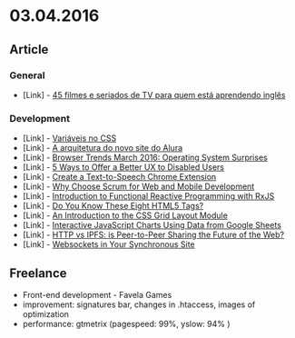 # 03.04.2016

## Article

### General

 - \[Link\] - [45 filmes e seriados de TV para quem está aprendendo inglês](http://incrivel.club/inspiracao-dicas/45-filmes-e-seriados-de-tv-para-quem-esta-aprendendo-ingles-46105/) 

### Development

 - \[Link\] - [Variáveis no CSS](https://braziljs.org/blog/variaveis-no-css/)
 - \[Link\] - [A arquitetura do novo site do Alura](http://blog.alura.com.br/a-arquitetura-do-novo-site-do-alura/)
 - \[Link\] - [Browser Trends March 2016: Operating System Surprises](http://www.sitepoint.com/browser-trends-march-2016-operating-system-surprises/)
 - \[Link\] - [5 Ways to Offer a Better UX to Disabled Users](http://www.sitepoint.com/5-ways-offer-better-ux-disabled-users/)
 - \[Link\] - [Create a Text-to-Speech Chrome Extension](http://www.sitepoint.com/create-text-to-speech-chrome-extension/)
 - \[Link\] - [Why Choose Scrum for Web and Mobile Development](http://www.sitepoint.com/why-choose-scrum-for-web-and-mobile-development/)
 - \[Link\] - [Introduction to Functional Reactive Programming with RxJS](http://www.sitepoint.com/functional-reactive-programming-rxjs/)
 - \[Link\] - [Do You Know These Eight HTML5 Tags?](http://www.sitepoint.com/eight-html5-tags-you-might-not-know/)
 - \[Link\] - [An Introduction to the CSS Grid Layout Module](http://www.sitepoint.com/introduction-css-grid-layout-module/)
 - \[Link\] - [Interactive JavaScript Charts Using Data from Google Sheets](http://www.sitepoint.com/interactive-javascript-charts-using-data-from-google-sheets/)
 - \[Link\] - [HTTP vs IPFS: is Peer-to-Peer Sharing the Future of the Web?](http://www.sitepoint.com/http-vs-ipfs-is-peer-to-peer-sharing-the-future-of-the-web/)
 - \[Link\] - [Websockets in Your Synchronous Site](http://www.sitepoint.com/websockets-in-your-synchronous-site/)

## Freelance

 - Front-end development - Favela Games
  - improvement: signatures bar, changes in .htaccess, images of optimization
  - performance: gtmetrix (pagespeed: 99%, yslow: 94% )
